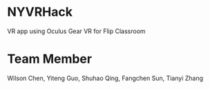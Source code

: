 # NYVRHack
VR app using Oculus Gear VR for Flip Classroom

# Team Member
Wilson Chen, Yiteng Guo, Shuhao Qing, Fangchen Sun, Tianyi Zhang

